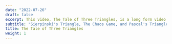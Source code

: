 ```yaml
---
date: "2022-07-26"
draft: false
excerpt: This video, The Tale of Three Triangles, is a long form video discussing the convergent behavior of the random Chaos Game, the deterministic Sierpinski's triangle, and the combinatorial Pascal's triangle. This video took me months, over 5000 lines of animation code, and a script longer than any of my philosophy essays. It was eventually recognized by 3Blue1Brown as an honorable mention for storytelling in the Summer of Math Exposition #1.
subtitle: "Sierpinski's Triangle, The Chaos Game, and Pascal's Triangle"
title: The Tale of Three Triangles
weight: 1
---
```


